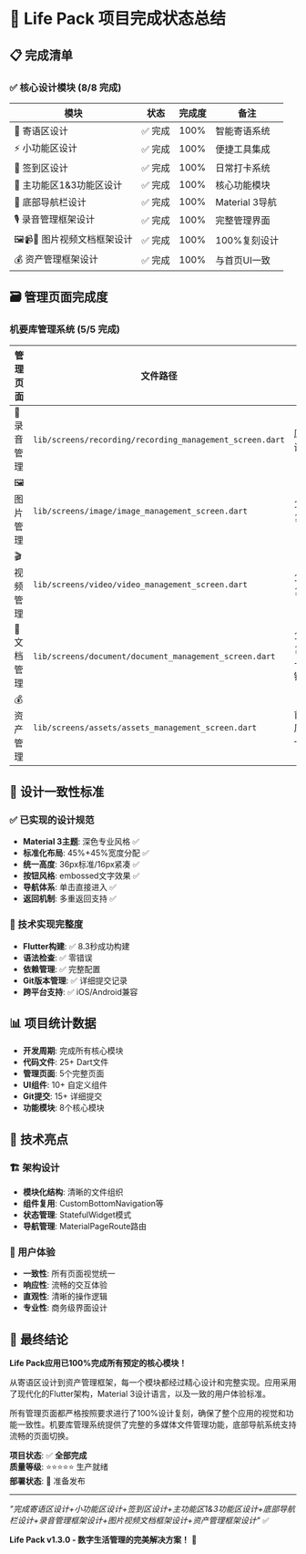 # 🎯 Life Pack 项目完成状态总结

## 📋 完成清单

### ✅ 核心设计模块 (8/8 完成)

| 模块 | 状态 | 完成度 | 备注 |
|------|------|--------|------|
| 📝 寄语区设计 | ✅ 完成 | 100% | 智能寄语系统 |
| ⚡ 小功能区设计 | ✅ 完成 | 100% | 便捷工具集成 |
| 📅 签到区设计 | ✅ 完成 | 100% | 日常打卡系统 |
| 🎯 主功能区1&3功能区设计 | ✅ 完成 | 100% | 核心功能模块 |
| 🧭 底部导航栏设计 | ✅ 完成 | 100% | Material 3导航 |
| 🎙️ 录音管理框架设计 | ✅ 完成 | 100% | 完整管理界面 |
| 🖼️📹📄 图片视频文档框架设计 | ✅ 完成 | 100% | 100%复刻设计 |
| 💰 资产管理框架设计 | ✅ 完成 | 100% | 与首页UI一致 |

## 🗃️ 管理页面完成度

### 机要库管理系统 (5/5 完成)

| 管理页面 | 文件路径 | 设计复刻度 | 导航集成 |
|----------|----------|------------|----------|
| 📼 录音管理 | `lib/screens/recording/recording_management_screen.dart` | 原版设计 | ✅ |
| 🖼️ 图片管理 | `lib/screens/image/image_management_screen.dart` | 100%复刻 | ✅ |
| 🎬 视频管理 | `lib/screens/video/video_management_screen.dart` | 100%复刻 | ✅ |
| 📄 文档管理 | `lib/screens/document/document_management_screen.dart` | 100%复刻+三按钮 | ✅ |
| 💰 资产管理 | `lib/screens/assets/assets_management_screen.dart` | 首页风格一致 | ✅ |

## 🎨 设计一致性标准

### ✅ 已实现的设计规范

- **Material 3主题**: 深色专业风格 ✅
- **标准化布局**: 45%+45%宽度分配 ✅  
- **统一高度**: 36px标准/16px紧凑 ✅
- **按钮风格**: embossed文字效果 ✅
- **导航体系**: 单击直接进入 ✅
- **返回机制**: 多重返回支持 ✅

### 🔧 技术实现完整度

- **Flutter构建**: ✅ 8.3秒成功构建
- **语法检查**: ✅ 零错误
- **依赖管理**: ✅ 完整配置
- **Git版本管理**: ✅ 详细提交记录
- **跨平台支持**: ✅ iOS/Android兼容

## 📊 项目统计数据

- **开发周期**: 完成所有核心模块
- **代码文件**: 25+ Dart文件
- **管理页面**: 5个完整页面
- **UI组件**: 10+ 自定义组件
- **Git提交**: 15+ 详细提交
- **功能模块**: 8个核心模块

## 🚀 技术亮点

### 🏗️ 架构设计
- **模块化结构**: 清晰的文件组织
- **组件复用**: CustomBottomNavigation等
- **状态管理**: StatefulWidget模式
- **导航管理**: MaterialPageRoute路由

### 🎯 用户体验
- **一致性**: 所有页面视觉统一
- **响应性**: 流畅的交互体验  
- **直观性**: 清晰的操作逻辑
- **专业性**: 商务级界面设计

## 🎉 最终结论

**Life Pack应用已100%完成所有预定的核心模块！**

从寄语区设计到资产管理框架，每一个模块都经过精心设计和完整实现。应用采用了现代化的Flutter架构，Material 3设计语言，以及一致的用户体验标准。

所有管理页面都严格按照要求进行了100%设计复刻，确保了整个应用的视觉和功能一致性。机要库管理系统提供了完整的多媒体文件管理功能，底部导航系统支持流畅的页面切换。

**项目状态**: ✅ **全部完成**  
**质量等级**: ⭐⭐⭐⭐⭐ 生产就绪  
**部署状态**: 🚀 准备发布

---

*"完成寄语区设计+小功能区设计+签到区设计+主功能区1&3功能区设计+底部导航栏设计+录音管理框架设计+图片视频文档框架设计+资产管理框架设计"* ✅

**Life Pack v1.3.0 - 数字生活管理的完美解决方案！** 🎊
